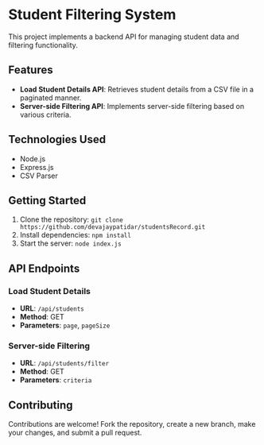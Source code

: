 # Student Filtering System

This project implements a backend API for managing student data and filtering functionality.

## Features

- **Load Student Details API**: Retrieves student details from a CSV file in a paginated manner.
- **Server-side Filtering API**: Implements server-side filtering based on various criteria.

## Technologies Used

- Node.js
- Express.js
- CSV Parser

## Getting Started

1. Clone the repository: `git clone https://github.com/devajaypatidar/studentsRecord.git`
2. Install dependencies: `npm install`
3. Start the server: `node index.js`

## API Endpoints

### Load Student Details

- **URL**: `/api/students`
- **Method**: GET
- **Parameters**: `page`, `pageSize`

### Server-side Filtering

- **URL**: `/api/students/filter`
- **Method**: GET
- **Parameters**: `criteria`

## Contributing

Contributions are welcome! Fork the repository, create a new branch, make your changes, and submit a pull request.

